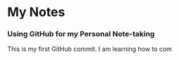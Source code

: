 # My Notes

### Using GitHub for my Personal Note-taking

This is my first GitHub commit. I am learning how to com


